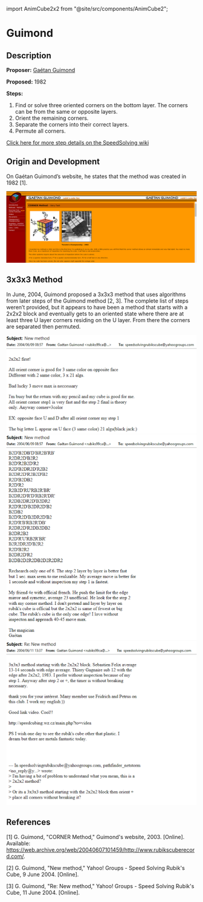 import AnimCube2x2 from "@site/src/components/AnimCube2";

# Guimond

<AnimCube2x2 params="position=lluuu&scale=6&hint=10&hintborder=1&move=RU'R'.UR2U'R2.R'FR'F2RU'R&initrevmove=#&facelets=yyyywwwwbbbbggggoooorrrr" width="400px" height="400px" />

## Description

**Proposer:** [Gaétan Guimond](CubingContributors/MethodDevelopers.md#guimond-gaétan)

**Proposed:** 1982

**Steps:**

1. Find or solve three oriented corners on the bottom layer. The corners can be from the same or opposite layers.
2. Orient the remaining corners.
3. Separate the corners into their correct layers.
4. Permute all corners.

[Click here for more step details on the SpeedSolving wiki](https://www.speedsolving.com/wiki/index.php?title=Guimond_Method)

## Origin and Development

On Gaétan Guimond’s website, he states that the method was created in 1982 [1].

![](img/Guimond/Guimond.png)

## 3x3x3 Method

In June, 2004, Guimond proposed a 3x3x3 method that uses algorithms from later steps of the Guimond method [2, 3]. The complete list of steps weren’t provided, but it appears to have been a method that starts with a 2x2x2 block and eventually gets to an oriented state where there are at least three U layer corners residing on the U layer. From there the corners are separated then permuted.

![](img/Guimond/G3-1.png)
![](img/Guimond/G3-2.png)
![](img/Guimond/G3-3.png)

## References

[1] 	G. Guimond, "CORNER Method," Guimond's website, 2003. [Online]. Available: https://web.archive.org/web/20040607101459/http://www.rubikscuberecord.com/.

[2] 	G. Guimond, "New method," Yahoo! Groups - Speed Solving Rubik's Cube, 9 June 2004. [Online]. 

[3] 	G. Guimond, "Re: New method," Yahoo! Groups - Speed Solving Rubik's Cube, 11 June 2004. [Online].